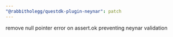 ```yaml
---
"@rabbitholegg/questdk-plugin-neynar": patch
---
```


remove null pointer error on assert.ok preventing neynar validation
